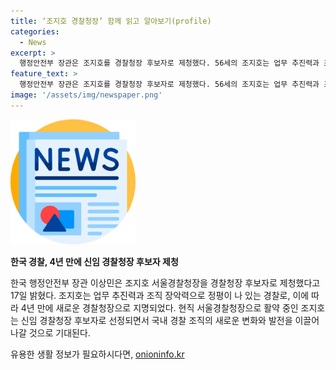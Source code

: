 ```yaml
---
title: ‘조지호 경찰청장’ 함께 읽고 알아보기(profile)
categories:
  - News
excerpt: >
  행정안전부 장관은 조지호를 경찰청장 후보자로 제청했다. 56세의 조지호는 업무 추진력과 조직 장악력으로 정평이 나 있는 인물로, 차기 경찰청장으로 지명되었다.
feature_text: >
  행정안전부 장관은 조지호를 경찰청장 후보자로 제청했다. 56세의 조지호는 업무 추진력과 조직 장악력으로 정평이 나 있는 인물로, 차기 경찰청장으로 지명되었다.
image: '/assets/img/newspaper.png'
---
```


<p><img src="/assets/img/newspaper.png" alt="kimp 속보" /></p>

<p><b>한국 경찰, 4년 만에 신임 경찰청장 후보자 제청</b></p>

<p>한국 행정안전부 장관 이상민은 조지호 서울경찰청장을 경찰청장 후보자로 제청했다고 17일 밝혔다. 조지호는 업무 추진력과 조직 장악력으로 정평이 나 있는 경찰로, 이에 따라 4년 만에 새로운 경찰청장으로 지명되었다. 현직 서울경찰청장으로 활약 중인 조지호는 신임 경찰청장 후보자로 선정되면서 국내 경찰 조직의 새로운 변화와 발전을 이끌어나갈 것으로 기대된다.</p>
유용한 생활 정보가 필요하시다면, <a href="https://onioninfo.kr" rel="dofollow">onioninfo.kr</a>


